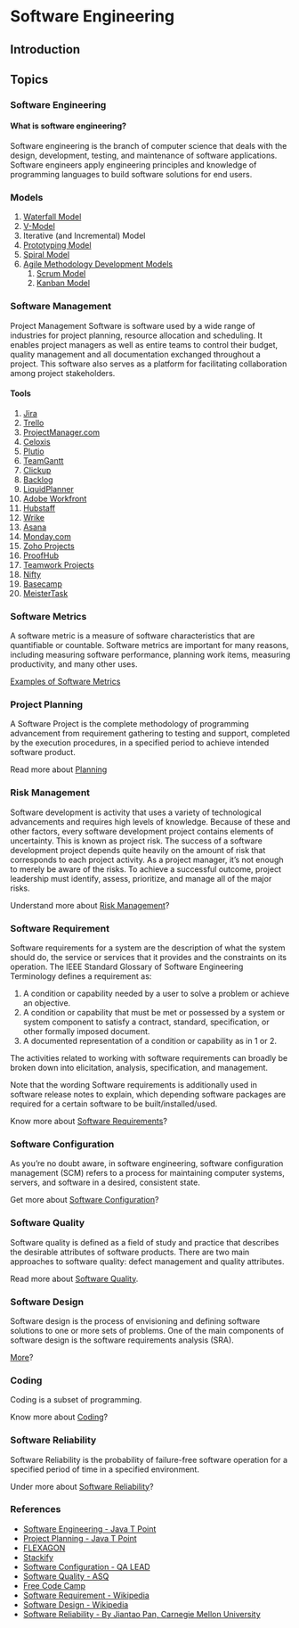 <h1> Software Engineering </h1>

<!-- - [Introduction](#introduction)
- [Topics](#topics)
  - [Software Engineering](#software-engineering)
    - [What is software engineering?](#what-is-software-engineering)
  - [Models](#models)
  - [Software Management](#software-management)
    - [Tools](#tools)
  - [Software Metrics](#software-metrics)
  - [Project Planning](#project-planning)
  - [Risk Management](#risk-management)
  - [Software Requirement](#software-requirement)
  - [Software Configuration](#software-configuration)
  - [Software Quality](#software-quality)
  - [Software Design](#software-design)
  - [Coding](#coding)
  - [Software Reliability](#software-reliability)
  - [References](#references) -->

## Introduction

## Topics

### Software Engineering

#### What is software engineering?

<p> Software engineering is the branch of computer science that deals with the design, development, testing, and maintenance of software applications. Software engineers apply engineering principles and knowledge of programming languages to build software solutions for end users. </p>

### Models

1. [Waterfall Model](WATERFALLMODEL.md)
2. [V-Model](VMODEL.md)
3. Iterative (and Incremental) Model
4. [Prototyping Model](PROTOTYPINGMODEL.md)
5. [Spiral Model](SPIRALMODEL.md)
6. [Agile Methodology Development Models](AGILEMETHODOLOGYDEVELOPMENT.md)
   1. [Scrum Model](SCRUMMODEL.md)
   2. [Kanban Model](KANBAN.md)

### Software Management

<p>Project Management Software is software used by a wide range of industries for project planning, resource allocation and scheduling. It enables project managers as well as entire teams to control their budget, quality management and all documentation exchanged throughout a project. This software also serves as a platform for facilitating collaboration among project stakeholders.</p>

#### Tools

1. [Jira](https://www.atlassian.com/)
2. [Trello](https://trello.com/)
3. [ProjectManager.com](https://www.projectmanager.com/)
4. [Celoxis](https://www.celoxis.com/)
5. [Plutio](https://www.plutio.com/)
6. [TeamGantt](https://www.teamgantt.com/)
7. [Clickup](https://clickup.com/)
8. [Backlog](https://nulab.com/backlog/)
9. [LiquidPlanner](https://www.liquidplanner.com/)
10. [Adobe Workfront](https://business.adobe.com/products/workfront/main.html)
11. [Hubstaff](https://hubstaff.com/tasks)
12. [Wrike](https://www.wrike.com/)
13. [Asana](https://asana.com/)
14. [Monday.com](https://monday.com/)
15. [Zoho Projects](https://www.zoho.com/)
16. [ProofHub](https://www.proofhub.com/)
17. [Teamwork Projects](https://www.teamwork.com/)
18. [Nifty](https://niftypm.com/)
19. [Basecamp](www.basecamp.com)
20. [MeisterTask](www.meistertask.com)

### Software Metrics

<p>A software metric is a measure of software characteristics that are quantifiable or countable. Software metrics are important for many reasons, including measuring software performance, planning work items, measuring productivity, and many other uses.</p>

[Examples of Software Metrics](SOFTWAREMETRICS.md)

### Project Planning

<p>A Software Project is the complete methodology of programming advancement from requirement gathering to testing and support, completed by the execution procedures, in a specified period to achieve intended software product.</p>

Read more about [Planning](PROJECTPLANNING.md)

### Risk Management

<p>Software development is activity that uses a variety of technological advancements and requires high levels of knowledge. Because of these and other factors, every software development project contains elements of uncertainty. This is known as project risk. The success of a software development project depends quite heavily on the amount of risk that corresponds to each project activity. As a project manager, it’s not enough to merely be aware of the risks. To achieve a successful outcome, project leadership must identify, assess, prioritize, and manage all of the major risks.</p>

Understand more about [Risk Management](RISKMANAGEMENT.md)?

### Software Requirement

<p>Software requirements for a system are the description of what the system should do, the service or services that it provides and the constraints on its operation. The IEEE Standard Glossary of Software Engineering Terminology defines a requirement as:</p>

1. A condition or capability needed by a user to solve a problem or achieve an objective.
2. A condition or capability that must be met or possessed by a system or system component to satisfy a contract, standard, specification, or other formally imposed document.
3. A documented representation of a condition or capability as in 1 or 2.

<p>The activities related to working with software requirements can broadly be broken down into elicitation, analysis, specification, and management.</p>

<p>Note that the wording Software requirements is additionally used in software release notes to explain, which depending software packages are required for a certain software to be built/installed/used.</p>

Know more about [Software Requirements](SOFTWAREREQUIREMENTS.md)?

### Software Configuration

<p>As you’re no doubt aware, in software engineering, software configuration management (SCM) refers to a process for maintaining computer systems, servers, and software in a desired, consistent state.</p>

Get more about [Software Configuration](SOFTWARECONFIGURATION.md)?

### Software Quality

<p>Software quality is defined as a field of study and practice that describes the desirable attributes of software products. There are two main approaches to software quality: defect management and quality attributes.</p>

Read more about [Software Quality](SOFTWAREQUALITY.md).

### Software Design

<p>Software design is the process of envisioning and defining software solutions to one or more sets of problems. One of the main components of software design is the software requirements analysis (SRA).</p>

[More](SOFTWAREDESIGN.md)?

### Coding

<p>Coding is a subset of programming.</p>

Know more about [Coding](CODING.md)?

### Software Reliability

<p>Software Reliability is the probability of failure-free software operation for a specified period of time in a specified environment.</p>

Under more about [Software Reliability](SOFTWARERELIABILITY.md)?

### References

- [Software Engineering - Java T Point](https://www.javatpoint.com/software-engineering-tutorial)
- [Project Planning - Java T Point](https://www.javatpoint.com/software-project-planning)
- [FLEXAGON](https://flexagon.com/blog/7-software-development-models-you-should-know/)
- [Stackify](https://stackify.com/track-software-metrics/)
- [Software Configuration - QA LEAD](https://theqalead.com/topics/software-configuration-management-process/)
- [Software Quality - ASQ](https://asq.org/quality-resources/software-quality#:~:text=Software%20quality%20is%20defined%20as,defect%20management%20and%20quality%20attributes.)
- [Free Code Camp](https://www.freecodecamp.org/news/programming-coding-developement-whats-the-difference/)
- [Software Requirement - Wikipedia](https://en.wikipedia.org/wiki/Software_requirements)
- [Software Design - Wikipedia](https://en.wikipedia.org/wiki/Software_design)
- [Software Reliability - By Jiantao Pan, Carnegie Mellon University](https://users.ece.cmu.edu/~koopman/des_s99/sw_reliability/)

